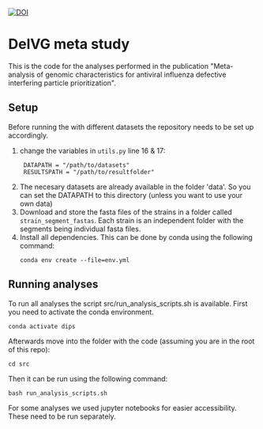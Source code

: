 [![DOI](https://zenodo.org/badge/DOI/10.5281/zenodo.14872995.svg)](https://doi.org/10.5281/zenodo.14872995)

# DelVG meta study
This is the code for the analyses performed in the publication "Meta-analysis of genomic characteristics for antiviral influenza defective interfering particle prioritization".

## Setup
Before running the with different datasets the repository needs to be set up accordingly.

1. change the variables in `utils.py` line 16 & 17:
   ```
    DATAPATH = "/path/to/datasets"
    RESULTSPATH = "/path/to/resultfolder"
   ```
2. The necesary datasets are already available in the folder 'data'. So you can set the DATAPATH to this directory (unless you want to use your own data)
3. Download and store the fasta files of the strains in a folder called `strain_segment_fastas`. Each strain is an independent folder with the segments being individual fasta files.
4. Install all dependencies. This can be done by conda using the following command:
   ```
   conda env create --file=env.yml
   ```

## Running analyses
To run all analyses the script src/run_analysis_scripts.sh is available.
First you need to activate the conda environment.
   ```
   conda activate dips
   ```
Afterwards move into the folder with the code (assuming you are in the root of this repo):
   ```
   cd src  
   ```
Then it can be run using the following command:
   ```
   bash run_analysis_scripts.sh
   ```

For some analyses we used jupyter notebooks for easier accessibility.
These need to be run separately.
